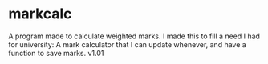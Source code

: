 # markcalc
A program made to calculate weighted marks.
I made this to fill a need I had for university: A mark calculator that I can update whenever, and have a function to save marks.
v1.01
